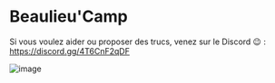 

<!--
## Hi there 👋
**Here are some ideas to get you started:**

🙋‍♀️ A short introduction - what is your organization all about?
🌈 Contribution guidelines - how can the community get involved?
👩‍💻 Useful resources - where can the community find your docs? Is there anything else the community should know?
🍿 Fun facts - what does your team eat for breakfast?
🧙 Remember, you can do mighty things with the power of [Markdown](https://docs.github.com/github/writing-on-github/getting-started-with-writing-and-formatting-on-github/basic-writing-and-formatting-syntax)
-->

# Beaulieu'Camp

Si vous voulez aider ou proposer des trucs, venez sur le Discord 😉 : https://discord.gg/4T6CnF2qDF

![image](https://github.com/beaulieu-camp/.github/assets/35542432/3aff538d-0938-47b4-a46e-489d62194fa8)

